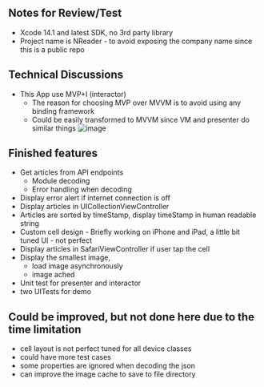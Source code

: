 ## Notes for Review/Test

- Xcode 14.1 and latest SDK, no 3rd party library
- Project name is NReader - to avoid exposing the company name since this is a public repo


## Technical Discussions
- This App use MVP+I (interactor)
	- The reason for choosing MVP over MVVM is to avoid using any binding framework
	- Could be easily transformed to MVVM since VM and presenter do similar things
![image](https://user-images.githubusercontent.com/1267039/204154777-83ec813a-4c06-47b0-a99a-35fa9f0fada0.png)

	
## Finished features
- Get articles from API endpoints
	- Module decoding
	- Error handling when decoding
- Display error alert if internet connection is off
- Display articles in UICollectionViewController
- Articles are sorted by timeStamp, display timeStamp in human readable string
- Custom cell design -  Briefly working on iPhone and iPad, a little bit tuned UI - not perfect
- Display articles in SafariViewController if user tap the cell
- Display the  smallest image, 
	- load image asynchronously 
	- image ached
- Unit test for presenter and interactor
- two UITests for demo

## Could be improved, but not done here due to the time limitation
- cell layout is not perfect tuned for all device classes
- could have more test cases
- some properties are ignored when decoding the json
- can improve the image cache to save to file directory


